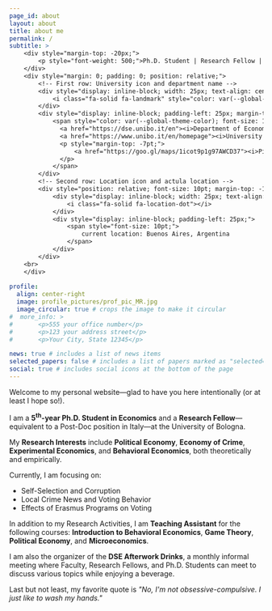 ```yaml
---
page_id: about
layout: about
title: about me
permalink: /
subtitle: >
    <div style="margin-top: -20px;">
        <p style="font-weight: 500;">Ph.D. Student | Research Fellow | Teaching Assistant</p>
    </div>
    <div style="margin: 0; padding: 0; position: relative;">
        <!-- First row: University icon and department name -->
        <div style="display: inline-block; width: 25px; text-align: center; position: absolute; top: 0; margin-top: -10pt;">
            <i class="fa-solid fa-landmark" style="color: var(--global-theme-color); font-size: 10pt;"></i>
        </div>
        <div style="display: inline-block; padding-left: 25px; margin-top: -10pt;">
            <span style="color: var(--global-theme-color); font-size: 10pt;">
              <a href="https://dse.unibo.it/en"><i>Department of Economics,</i></a>
              <a href="https://www.unibo.it/en/homepage"><i>University of Bologna</i></a>
              <p style="margin-top: -7pt;">
                  <a href="https://goo.gl/maps/1icot9p1g97AWCD37"><i>Piazza Scaravilli 2, 40126, Bologna</i></a>
              </p>
            </span>
        </div>
        <!-- Second row: Location icon and actula location -->
        <div style="position: relative; font-size: 10pt; margin-top: -14pt;">
            <div style="display: inline-block; width: 25px; text-align: center; position: absolute; top: 0; font-size: 10pt;">
                <i class="fa-solid fa-location-dot"></i>
            </div>
            <div style="display: inline-block; padding-left: 25px;">
                <span style="font-size: 10pt;">
                    current location: Buenos Aires, Argentina
                </span>
            </div>
        </div>
    <br>
    </div>
  
profile:
  align: center-right
  image: profile_pictures/prof_pic_MR.jpg
  image_circular: true # crops the image to make it circular
#  more_info: >
#       <p>555 your office number</p>
#       <p>123 your address street</p>
#       <p>Your City, State 12345</p>

news: true # includes a list of news items
selected_papers: false # includes a list of papers marked as "selected={true}"
social: true # includes social icons at the bottom of the page
---
```


Welcome to my personal website&mdash;glad to have you here intentionally (or at least I hope so!).

I am a <b style="color: $white-color;">5<sup>th</sup>-year Ph.D. Student in Economics</b> and a <b style="color: $white-color;">Research Fellow</b>&mdash;equivalent to a Post-Doc position in Italy&mdash;at the University of Bologna.

My <b style="color: $white-color;">Research Interests</b> include <b style="color: $white-color;">Political Economy</b>, <b style="color: $white-color;">Economy of Crime</b>, <b style="color: $white-color;">Experimental Economics</b>, and <b style="color: $white-color;">Behavioral Economics</b>, both theoretically and empirically.

Currently, I am focusing on:
 <ul>
  <li>Self-Selection and Corruption</li>
  <li>Local Crime News and Voting Behavior</li>
  <li>Effects of Erasmus Programs on Voting</li>
</ul>

In addition to my Research Activities, I am <b style="color: $white-color;">Teaching Assistant</b> for the following courses: <b style="color: $white-color;">Introduction to Behavioral Economics</b>, <b style="color: $white-color;">Game Theory</b>, <b style="color: $white-color;">Political Economy</b>, and <b style="color: $white-color;">Microeconomics</b>.

I am also the organizer of the <b style="color: $white-color;">DSE Afterwork Drinks</b>, a monthly informal meeting where Faculty, Research Fellows, and Ph.D. Students can meet to discuss various topics while enjoying a beverage.

Last but not least, my favorite quote is <i>"No, I'm not obsessive-compulsive. I just like to wash my hands."</i>
